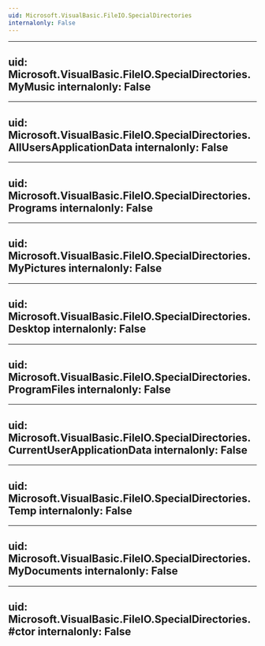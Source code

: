 ```yaml
---
uid: Microsoft.VisualBasic.FileIO.SpecialDirectories
internalonly: False
---
```


---
uid: Microsoft.VisualBasic.FileIO.SpecialDirectories.MyMusic
internalonly: False
---

---
uid: Microsoft.VisualBasic.FileIO.SpecialDirectories.AllUsersApplicationData
internalonly: False
---

---
uid: Microsoft.VisualBasic.FileIO.SpecialDirectories.Programs
internalonly: False
---

---
uid: Microsoft.VisualBasic.FileIO.SpecialDirectories.MyPictures
internalonly: False
---

---
uid: Microsoft.VisualBasic.FileIO.SpecialDirectories.Desktop
internalonly: False
---

---
uid: Microsoft.VisualBasic.FileIO.SpecialDirectories.ProgramFiles
internalonly: False
---

---
uid: Microsoft.VisualBasic.FileIO.SpecialDirectories.CurrentUserApplicationData
internalonly: False
---

---
uid: Microsoft.VisualBasic.FileIO.SpecialDirectories.Temp
internalonly: False
---

---
uid: Microsoft.VisualBasic.FileIO.SpecialDirectories.MyDocuments
internalonly: False
---

---
uid: Microsoft.VisualBasic.FileIO.SpecialDirectories.#ctor
internalonly: False
---
